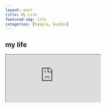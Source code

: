 ```yaml
---
layout: post
title: My Life
featured-img: life
categories: [Sample, Guides]
---
```


## my life 
<iframe src="https://docs.google.com/spreadsheets/d/e/2PACX-1vR8d4qfm98NOidoRUc5LgwVMfJ_vZg2Uu59PPMiYpUVHZ792hhwDC6q9GVOLYQfrYvU_cuwYXPpxxpX/pubhtml?widget=true&amp;headers=false"></iframe>